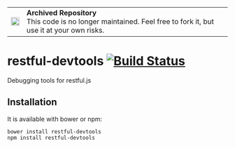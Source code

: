 <table>
        <tr>
            <td><img width="20" src="https://cdnjs.cloudflare.com/ajax/libs/octicons/8.5.0/svg/archive.svg" alt="archived" /></td>
            <td><strong>Archived Repository</strong><br />
            This code is no longer maintained. Feel free to fork it, but use it at your own risks.
        </td>
        </tr>
</table>

# restful-devtools [![Build Status](https://travis-ci.org/marmelab/restful-devtools.svg?branch=master)](https://travis-ci.org/marmelab/restful-devtools)

Debugging tools for restful.js

## Installation

It is available with bower or npm:

```
bower install restful-devtools
npm install restful-devtools
```
